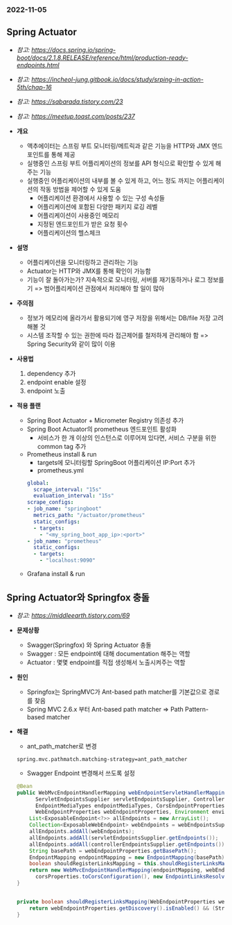### 2022-11-05

## Spring Actuator
- *참고: https://docs.spring.io/spring-boot/docs/2.1.8.RELEASE/reference/html/production-ready-endpoints.html*
- *참고: https://incheol-jung.gitbook.io/docs/study/srping-in-action-5th/chap-16*
- *참고: https://sabarada.tistory.com/23*
- *참고: https://meetup.toast.com/posts/237*
- **개요**
  - 액추에이터는 스프링 부트 모니터링/메트릭과 같은 기능을 HTTP와 JMX 엔드포인트를 통해 제공
  - 실행중인 스프링 부트 어플리케이션의 정보를 API 형식으로 확인할 수 있게 해주는 기능
  - 실행중인 어플리케이션의 내부를 볼 수 있게 하고, 어느 정도 까지는 어플리케이션의 작동 방법을 제어할 수 있게 도움
    - 어플리케이션 환경에서 사용할 수 있는 구성 속성들
    - 어플리케이션에 포함된 다양한 패키지 로깅 레벨
    - 어플리케이션이 사용중인 메모리
    - 지정된 엔드포인트가 받은 요청 횟수
    - 어플리케이션의 헬스체크

- **설명**
  - 어플리케이션을 모니터링하고 관리하는 기능
  - Actuator는 HTTP와 JMX를 통해 확인이 가능함
  - 기능이 잘 돌아가는가? 지속적으로 모니터링, 서버를 재기동하거나 로그 정보를기 => 범어플리케이션 관점에서 처리해야 할 일이 많아

- **주의점**
  - 정보가 메모리에 올라가서 활용되기에 영구 저장을 위해서는 DB/file 저장 고려해볼 것
  - 시스템 조작할 수 있는 권한에 따라 접근제어를 철저하게 관리해야 함 => Spring Security와 같이 많이 이용

- **사용법**
  1. dependency 추가
  2. endpoint enable 설정
  3. endpoint 노출

- **적용 플랜**
  - Spring Boot Actuator + Micrometer Registry 의존성 추가
  - Spring Boot Actuator의 prometheus 엔드포인트 활성화
    - 서비스가 한 개 이상의 인스턴스로 이루어져 있다면, 서비스 구분을 위한 common tag 추가
  - Prometheus install & run
    - targets에 모니터링할 SpringBoot 어플리케이션 IP:Port 추가
    - prometheus.yml
    ```yaml
    global:
      scrape_interval: "15s"
      evaluation_interval: "15s"
    scrape_configs:
    - job_name: "springboot"
      metrics_path: "/actuator/prometheus"
      static_configs:
      - targets:
        - "<my_spring_boot_app_ip>:<port>"
    - job_name: "prometheus"
      static_configs:
      - targets:
        - "localhost:9090"
    ```
  - Grafana install & run

## Spring Actuator와 Springfox 충돌
- *참고: https://middleearth.tistory.com/69*
- **문제상황**
  - Swagger(Springfox) 와 Spring Actuator 충돌
  - Swagger : 모든 endpoint에 대해 documentation 해주는 역할
  - Actuator : 몇몇 endpoint를 직접 생성해서 노출시켜주는 역할

- **원인**
  - Springfox는 SpringMVC가 Ant-based path matcher를 기본값으로 경로를 찾음
  - Spring MVC 2.6.x 부터 Ant-based path matcher => Path Pattern-based matcher 

- **해결**
  - ant_path_matcher로 변경
  ```properties
  spring.mvc.pathmatch.matching-strategy=ant_path_matcher
  ```
  - Swagger Endpoint 변경해서 쓰도록 설정
  ```java
  @Bean
  public WebMvcEndpointHandlerMapping webEndpointServletHandlerMapping(WebEndpointsSupplier webEndpointsSupplier, 
        ServletEndpointsSupplier servletEndpointsSupplier, ControllerEndpointsSupplier controllerEndpointsSupplier, 
        EndpointMediaTypes endpointMediaTypes, CorsEndpointProperties corsProperties, 
        WebEndpointProperties webEndpointProperties, Environment environment) {
      List<ExposableEndpoint<?>> allEndpoints = new ArrayList();
      Collection<ExposableWebEndpoint> webEndpoints = webEndpointsSupplier.getEndpoints();
      allEndpoints.addAll(webEndpoints);
      allEndpoints.addAll(servletEndpointsSupplier.getEndpoints());
      allEndpoints.addAll(controllerEndpointsSupplier.getEndpoints());
      String basePath = webEndpointProperties.getBasePath();
      EndpointMapping endpointMapping = new EndpointMapping(basePath);
      boolean shouldRegisterLinksMapping = this.shouldRegisterLinksMapping(webEndpointProperties, environment, basePath);
      return new WebMvcEndpointHandlerMapping(endpointMapping, webEndpoints, endpointMediaTypes, 
        corsProperties.toCorsConfiguration(), new EndpointLinksResolver(allEndpoints, basePath), shouldRegisterLinksMapping, null);
  }
  
  
  private boolean shouldRegisterLinksMapping(WebEndpointProperties webEndpointProperties, Environment environment, String basePath) {
      return webEndpointProperties.getDiscovery().isEnabled() && (StringUtils.hasText(basePath) || ManagementPortType.get(environment).equals(ManagementPortType.DIFFERENT));
  }
  ```
